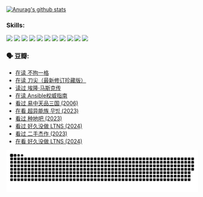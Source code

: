 
[![Anurag's github stats](https://github-readme-stats.vercel.app/api?username=w940853815)](https://github.com/anuraghazra/github-readme-stats)

### Skills:

<code><img height="32" src="https://cdn.jsdelivr.net/npm/simple-icons@v5/icons/python.svg"></code>
<code><img height="32" src="https://cdn.jsdelivr.net/npm/simple-icons@v5/icons/javascript.svg"></code>
<code><img height="32" src="https://cdn.jsdelivr.net/npm/simple-icons@v5/icons/django.svg"></code>
<code><img height="32" src="https://cdn.jsdelivr.net/npm/simple-icons@v5/icons/flask.svg"></code>
<code><img height="32" src="https://cdn.jsdelivr.net/npm/simple-icons@v5/icons/vuetify.svg"></code>
<code><img height="32" src="https://cdn.jsdelivr.net/npm/simple-icons@v5/icons/git.svg"></code>
<code><img height="32" src="https://cdn.jsdelivr.net/npm/simple-icons@v5/icons/docker.svg"></code>
<code><img height="32" src="https://cdn.jsdelivr.net/npm/simple-icons@v5/icons/postgresql.svg"></code>
<code><img height="32" src="https://cdn.jsdelivr.net/npm/simple-icons@v5/icons/elasticsearch.svg"></code>
<code><img height="32" src="https://cdn.jsdelivr.net/npm/simple-icons@v5/icons/macos.svg"></code>
<code><img height="32" src="https://cdn.jsdelivr.net/npm/simple-icons@v5/icons/linux.svg"></code>

### 🗣 豆瓣:

<!-- DOUBAN-ACTIVITIES:START -->
- [在读 不拘一格](https://www.douban.com/people/136069238/status/4541712161/?_i=10346521)
- [在读 刀尖（最新修订珍藏版）](https://www.douban.com/people/136069238/status/4541711339/?_i=10346521)
- [读过 埃隆·马斯克传](https://www.douban.com/people/136069238/status/4541710351/?_i=10346521)
- [在读 Ansible权威指南](https://www.douban.com/people/136069238/status/4539151450/?_i=10346521)
- [看过 易中天品三国‎ (2006)](https://www.douban.com/people/136069238/status/4529910812/?_i=10346521)
- [在看 超异能族 무빙‎ (2023)](https://www.douban.com/people/136069238/status/4527291077/?_i=10346521)
- [看过 种地吧‎ (2023)](https://www.douban.com/people/136069238/status/4527289637/?_i=10346521)
- [看过 好久没做 LTNS‎ (2024)](https://www.douban.com/people/136069238/status/4527289515/?_i=10346521)
- [看过 二手杰作‎ (2023)](https://www.douban.com/people/136069238/status/4522502716/?_i=10346521)
- [在看 好久没做 LTNS‎ (2024)](https://www.douban.com/people/136069238/status/4521969883/?_i=10346521)
<!-- DOUBAN-ACTIVITIES:END -->


![Snake animation](https://raw.githubusercontent.com/w940853815/w940853815/output/github-contribution-grid-snake.svg)

<!--
**w940853815/w940853815** is a ✨ _special_ ✨ repository because its `README.md` (this file) appears on your GitHub profile.

Here are some ideas to get you started:

- 🔭 I’m currently working on ...
- 🌱 I’m currently learning ...
- 👯 I’m looking to collaborate on ...
- 🤔 I’m looking for help with ...
- 💬 Ask me about ...
- 📫 How to reach me: ...
- 😄 Pronouns: ...
- ⚡ Fun fact: ...
-->
